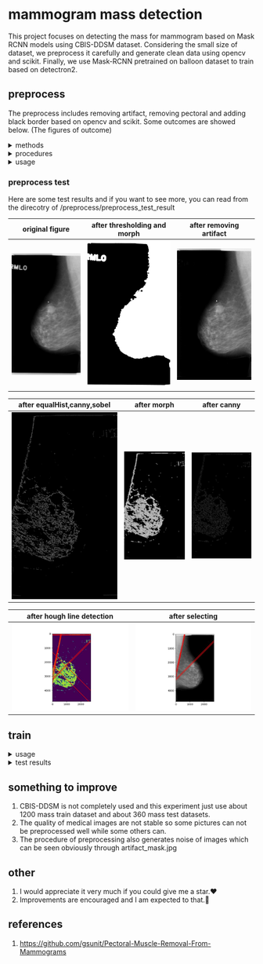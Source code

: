 # mammogram mass detection
<div> 
This project focuses on detecting the mass for mammogram based on Mask RCNN models using CBIS-DDSM dataset. Considering the small size of dataset, we preprocess it carefully and generate clean data using opencv and scikit. Finally, we use Mask-RCNN pretrained on balloon dataset to train based on detectron2.
</div>

## preprocess 
The preprocess includes removing artifact, removing pectoral and adding black border based on opencv and scikit. Some outcomes are showed below. (The figures of outcome)

<details>
  <summary>methods</summary>
  1. cv2.equalizeHist()
  2. skimage.feature.canny()
  3. cv2.morphologyEx()
  4. skimage.filter.sobel()
</details>

<details>
  <summary>procedures</summary>
  1. remove_artifact: image —> gray image —> (cv2.THRESH_OTSU) thresh —>  (cv2.MORPH_CLOSE, cv2.MORPH_OPEN, cv2.MORPH_DILATE,cv2.morphologyEx) morph —> (get_largest_area)mask —> remove artifact <br />
  2. remove_pectoral: image removed artifact —> orient —> equalHist —> canny detection —> sobel —> morphological operation —> canny edge detection <br />
  3. add_border_denoise
</details>

<details>
  <summary>usage</summary>
  1. adjust your directory like this: <br />
  |--CBIS-DDSM <br />
  |&emsp  |--mass_train <br />
  |&emsp &emsp    |--mass_train <br />
  | &emsp  |--mass_test <br />
  |  &emsp &emsp   |--mass_test<br />
  2. upload the image_process.py <br />
  3. adjust the original directory of CBIS-DDSM and run it
</details>

### preprocess test
Here are some test results and if you want to see more, you can read from the direcotry of /preprocess/preprocess_test_result

original figure            |  after thresholding and morph | after removing artifact
:-------------------------:|:-------------------------:|:-------------------------:
| ![image1](https://github.com/Mia-code112233/mammogram-mass-detection/blob/master/preprocess/preprocess_test_result/preprocess_test2/test2_MLO.jpg) | ![image2](https://github.com/Mia-code112233/mammogram-mass-detection/blob/master/preprocess/preprocess_test_result/preprocess_test2/artifact_morph.jpg) | ![image3](https://github.com/Mia-code112233/mammogram-mass-detection/blob/master/preprocess/preprocess_test_result/preprocess_test2/artifact_result.jpg)


after equalHist,canny,sobel|  after morph                 | after canny
:-------------------------:|:-------------------------:|:-------------------------:
| ![image4](https://github.com/Mia-code112233/mammogram-mass-detection/blob/master/preprocess/preprocess_test_result/preprocess_test2/sobel_canny_equ.jpg) | ![image5](https://github.com/Mia-code112233/mammogram-mass-detection/blob/master/preprocess/preprocess_test_result/preprocess_test2/morph_sobel_canny_equ.jpg) | ![image6](https://github.com/Mia-code112233/mammogram-mass-detection/blob/master/preprocess/preprocess_test_result/preprocess_test2/canny_morph_sobel_canny_equ.jpg)


after hough line detection    |  after selecting 
:-------------------------:|:-------------------------:
| ![image7](https://github.com/Mia-code112233/mammogram-mass-detection/blob/master/preprocess/preprocess_test_result/preprocess_test2/lines.jpg)| ![image8](https://github.com/Mia-code112233/mammogram-mass-detection/blob/master/preprocess/preprocess_test_result/preprocess_test2/shortlistLines.jpg) 


## train

<details>
  <summary>usage</summary>
  1. upload the utils.py <br />
  2. run the code <br />
</details>

<details>
  <summary>test results</summary>
    <figure>
    <img src="https://github.com/Mia-code112233/mammogram-mass-detection/blob/master/preprocess/preprocess_test_result/preprocess_test2/lines.jpg" alt="algorithm-screenshot"/ height="100" border="5">
  </figure>
</details>

## something to improve
1. CBIS-DDSM is not completely used and this experiment just use about 1200 mass train dataset and about 360 mass test datasets.
2. The quality of medical images are not stable so some pictures can not be preprocessed well while some others can.
3. The procedure of preprocessing also generates noise of images which can be seen obviously through artifact_mask.jpg


## other
1. I would appreciate it very much if you could give me a star.❤️
2. Improvements are encouraged and I am expected to that.🌈

## references
1. https://github.com/gsunit/Pectoral-Muscle-Removal-From-Mammograms



